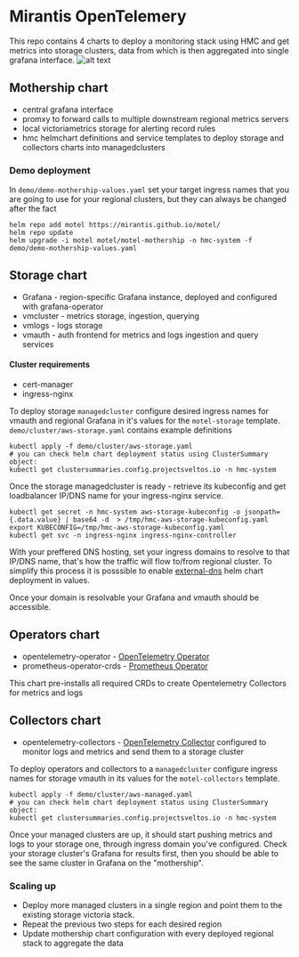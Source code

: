 # Mirantis OpenTelemery
This repo contains 4 charts to deploy a monitoring stack using HMC and get metrics into storage clusters, data from which is then aggregated into single grafana interface.
![alt text](motel-arch.png)

## Mothership chart
* central grafana interface
* promxy to forward calls to multiple downstream regional metrics servers
* local victoriametrics storage for alerting record rules
* hmc helmchart definitions and service templates to deploy storage and collectors charts into managedclusters

### Demo deployment
In `demo/demo-mothership-values.yaml` set your target ingress names that you are going to use for your regional clusters, but they can always be changed after the fact
```
helm repo add motel https://mirantis.github.io/motel/
helm repo update
helm upgrade -i motel motel/motel-mothership -n hmc-system -f demo/demo-mothership-values.yaml
```

## Storage chart
* Grafana - region-specific Grafana instance, deployed and configured with grafana-operator
* vmcluster - metrics storage, ingestion, querying
* vmlogs - logs storage
* vmauth - auth frontend for metrics and logs ingestion and query services

#### Cluster requirements
- cert-manager
- ingress-nginx

To deploy storage `managedcluster` configure desired ingress names for vmauth and regional Grafana in it's values for the `motel-storage` template.
`demo/cluster/aws-storage.yaml` contains example definitions
```
kubectl apply -f demo/cluster/aws-storage.yaml
# you can check helm chart deployment status using ClusterSummary object:
kubectl get clustersummaries.config.projectsveltos.io -n hmc-system
```
Once the storage managedcluster is ready - retrieve its kubeconfig and get loadbalancer IP/DNS name for your ingress-nginx service.
```
kubectl get secret -n hmc-system aws-storage-kubeconfig -o jsonpath={.data.value} | base64 -d  > /tmp/hmc-aws-storage-kubeconfig.yaml
export KUBECONFIG=/tmp/hmc-aws-storage-kubeconfig.yaml
kubectl get svc -n ingress-nginx ingress-nginx-controller
```

With your preffered DNS hosting, set your ingress domains to resolve to that IP/DNS name, that's how the traffic will flow to/from regional cluster. 
To simplify this process it is posssible to enable [external-dns](https://kubernetes-sigs.github.io/external-dns/) helm chart deployment in values.

Once your domain is resolvable your Grafana and vmauth should be accessible.

## Operators chart
* opentelemetry-operator - [OpenTelemetry Operator](https://opentelemetry.io/docs/kubernetes/operator/)
* prometheus-operator-crds - [Prometheus Operator](https://github.com/prometheus-community/helm-charts/tree/main/charts/prometheus-operator-crds)

This chart pre-installs all required CRDs to create Opentelemetry Collectors for metrics and logs

## Collectors chart
* opentelemetry-collectors - [OpenTelemetry Collector](https://opentelemetry.io/docs/collector/) configured to monitor logs and metrics and send them to a storage cluster

To deploy operators and collectors to a `managedcluster` configure ingress names for storage vmauth in its values for the `motel-collectors` template.

```
kubectl apply -f demo/cluster/aws-managed.yaml
# you can check helm chart deployment status using ClusterSummary object:
kubectl get clustersummaries.config.projectsveltos.io -n hmc-system
```

Once your managed clusters are up, it should start pushing metrics and logs to your storage one, through ingress domain you've configured.
Check your storage cluster's Grafana for results first, then you should be able to see the same cluster in Grafana on the "mothership".

### Scaling up
* Deploy more managed clusters in a single region and point them to the existing storage victoria stack.
* Repeat the previous two steps for each desired region
* Update mothership chart configuration with every deployed regional stack to aggregate the data
